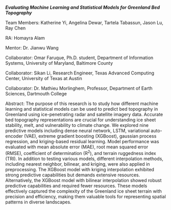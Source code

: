 
***Evaluating Machine Learning and Statistical Models
for Greenland Bed Topography***

Team Members: Katherine Yi, Angelina Dewar, Tartela Tabassun, Jason Lu, Ray Chen


RA: Homayra Alam

Mentor: Dr. Jianwu Wang

Collaborator: Omar Faruque, Ph.D. student, Department of Information Systems, University of Maryland, Baltimore County

Collaborator: Sikan Li, Research Engineer, Texas Advanced Computing Center, University of Texas at Austin

Collaborator: Dr. Mathieu Morlinghem, Professor, Department of Earth Sciences, Dartmouth College

Abstract: 
The purpose of this research is to study how different machine learning and statistical models can be used to predict bed topography in Greenland using ice-penetrating radar and satellite imagery data. Accurate bed topography representations are crucial for understanding ice sheet stability, melt, and vulnerability to climate change. We explored nine predictive models including dense neural network, LSTM, variational auto-encoder (VAE), extreme gradient boosting (XGBoost), gaussian process regression, and kriging-based residual learning. Model performance was evaluated with mean absolute error (MAE), root mean squared error (RMSE), coefficient of determination (R$^2$), and terrain ruggedness index (TRI). In addition to testing various models, different interpolation methods, including nearest neighbor, bilinear, and kriging, were also applied in preprocessing. The XGBoost model with kriging interpolation exhibited strong predictive capabilities but demands extensive resources. Alternatively, the XGBoost model with bilinear interpolation showed robust predictive capabilities and required fewer resources. These models effectively captured the complexity of the Greenland ice sheet terrain with precision and efficiency, making them valuable tools for representing spatial patterns in diverse landscapes.
